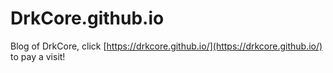 # DrkCore.github.io

Blog of DrkCore, click [https://drkcore.github.io/](https://drkcore.github.io/) to pay a visit!
